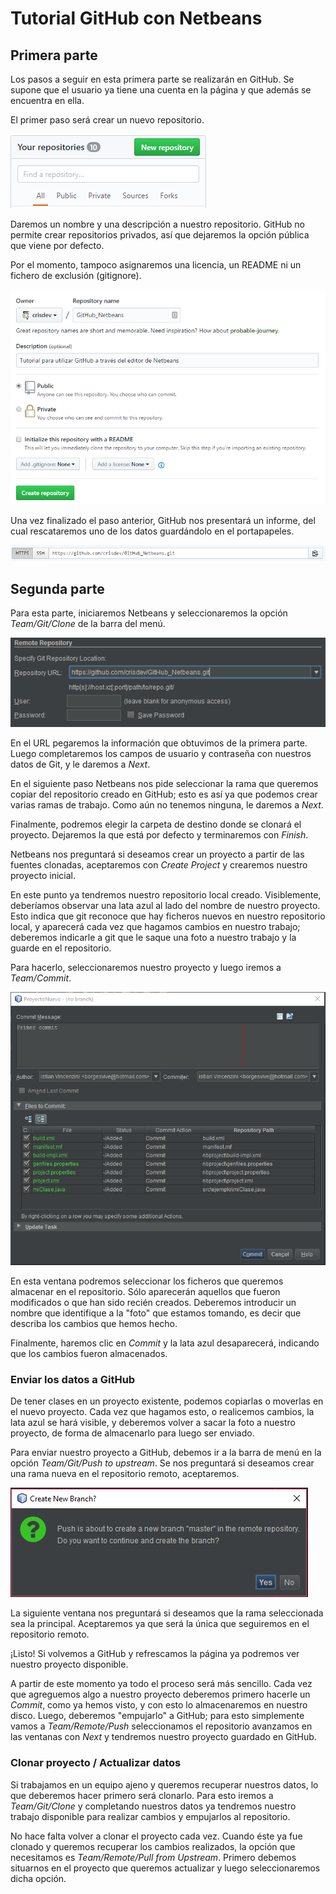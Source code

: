 # Tutorial GitHub con Netbeans

## Primera parte

Los pasos a seguir en esta primera parte se realizarán en GitHub.
Se supone que el usuario ya tiene una cuenta en la página y que
además se encuentra en ella.

El primer paso será crear un nuevo repositorio.

![1](1.PNG)

Daremos un nombre y una descripción a nuestro repositorio.
GitHub no permite crear repositorios privados, así que
dejaremos la opción pública que viene por defecto.

Por el momento, tampoco asignaremos una licencia, un README
ni un fichero de exclusión (gitignore).

![2](2.PNG)

Una vez finalizado el paso anterior, GitHub nos presentará
un informe, del cual rescataremos uno de los datos guardándolo
en el portapapeles.

![5](5.PNG)

## Segunda parte

Para esta parte, iniciaremos Netbeans y seleccionaremos
la opción _Team/Git/Clone_ de la barra del menú.

![6](6.PNG)

En el URL pegaremos la información que obtuvimos de la primera
parte. Luego completaremos los campos de usuario y contraseña
con nuestros datos de Git, y le daremos a _Next_.

En el siguiente paso Netbeans nos pide seleccionar la rama
que queremos copiar del repositorio creado en GitHub;
esto es así ya que podemos crear varias ramas de trabajo.
Como aún no tenemos ninguna, le daremos a _Next_.

Finalmente, podremos elegir la carpeta de destino donde
se clonará el proyecto. Dejaremos la que está por defecto y
terminaremos con _Finish_.

Netbeans nos preguntará si deseamos crear un proyecto
a partir de las fuentes clonadas, aceptaremos con
_Create Project_ y crearemos nuestro proyecto inicial.


En este punto ya tendremos nuestro repositorio local creado.
Visiblemente, deberíamos observar una lata azul al lado del
nombre de nuestro proyecto. Esto indica que git reconoce que
hay ficheros nuevos en nuestro repositorio local, y aparecerá
cada vez que hagamos cambios en nuestro trabajo; deberemos
indicarle a git que le saque una foto a nuestro trabajo y la
guarde en el repositorio.

Para hacerlo, seleccionaremos nuestro proyecto
y luego iremos a _Team/Commit_.

![4](4.PNG)

En esta ventana podremos seleccionar los ficheros que queremos
almacenar en el repositorio. Sólo aparecerán aquellos que fueron
modificados o que han sido recién creados. Deberemos introducir
un nombre que identifique a la "foto" que estamos tomando, es
decir que describa los cambios que hemos hecho.

Finalmente, haremos clic en _Commit_ y la lata azul desaparecerá,
indicando que los cambios fueron almacenados.

### Enviar los datos a GitHub

De tener clases en un proyecto existente, podemos copiarlas
o moverlas en el nuevo proyecto. Cada vez que hagamos esto,
o realicemos cambios, la lata azul se hará visible, y deberemos
volver a sacar la foto a nuestro proyecto, de forma de almacenarlo
para luego ser enviado.

Para enviar nuestro proyecto a GitHub, debemos ir a la barra
de menú en la opción _Team/Git/Push to upstream_. Se nos preguntará
si deseamos crear una rama nueva en el repositorio remoto, aceptaremos.

![7](7.PNG)

La siguiente ventana nos preguntará si deseamos que la rama
seleccionada sea la principal. Aceptaremos ya que será la única
que seguiremos en el repositorio remoto.

¡Listo! Si volvemos a GitHub y refrescamos la página
ya podremos ver nuestro proyecto disponible.

A partir de este momento ya todo el proceso será más sencillo.
Cada vez que agreguemos algo a nuestro proyecto deberemos primero
hacerle un _Commit_, como ya hemos visto, y con esto lo almacenaremos
en nuestro disco. Luego, deberemos "empujarlo" a GitHub; para esto
simplemente vamos a _Team/Remote/Push_ seleccionamos el repositorio
avanzamos en las ventanas con _Next_ y tendremos nuestro
proyecto guardado en GitHub.

### Clonar proyecto / Actualizar datos

Si trabajamos en un equipo ajeno y queremos recuperar nuestros
datos, lo que deberemos hacer primero será clonarlo. Para
esto iremos a _Team/Git/Clone_ y completando nuestros datos
ya tendremos nuestro trabajo disponible para realizar cambios
y empujarlos al repositorio.

No hace falta volver a clonar el proyecto cada vez. Cuando
éste ya fue clonado y queremos recuperar los cambios realizados,
la opción que necesitamos es _Team/Remote/Pull from Upstream_.
Primero debemos situarnos en el proyecto que queremos actualizar
y luego seleccionaremos dicha opción.
